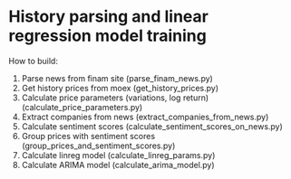 # History parsing and linear regression model training

How to build:
1. Parse news from finam site (parse_finam_news.py)
2. Get history prices from moex (get_history_prices.py)
3. Calculate price parameters (variations, log return) (calculate_price_parameters.py)
4. Extract companies from news (extract_companies_from_news.py)
5. Calculate sentiment scores (calculate_sentiment_scores_on_news.py)
6. Group prices with sentiment scores (group_prices_and_sentiment_scores.py)
7. Calculate linreg model (calculate_linreg_params.py)
8. Calculate ARIMA model (calculate_arima_model.py)
